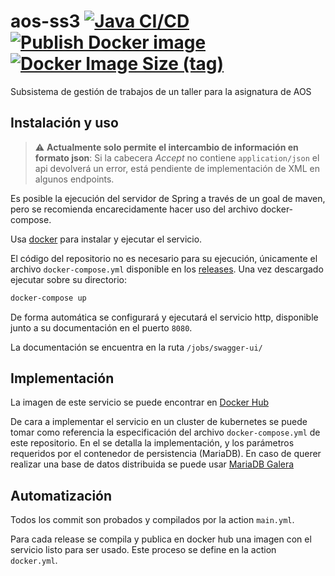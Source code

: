# aos-ss3 [![Java CI/CD](https://github.com/zugazagoitia/aos-ss3/actions/workflows/main.yml/badge.svg)](https://github.com/zugazagoitia/aos-ss3/actions/workflows/main.yml) [![Publish Docker image](https://github.com/zugazagoitia/aos-ss3/actions/workflows/docker.yml/badge.svg)](https://github.com/zugazagoitia/aos-ss3/actions/workflows/docker.yml) [![Docker Image Size (tag)](https://img.shields.io/docker/image-size/albertozuga/aos-ss3/latest)](https://hub.docker.com/r/albertozuga/aos-ss3)

Subsistema de gestión de trabajos de un taller para la asignatura de AOS

## Instalación y uso

> :warning: **Actualmente solo permite el intercambio de información en formato json**: Si la cabecera _Accept_ no contiene `application/json` el api devolverá un error, está pendiente de implementación de XML en algunos endpoints.

Es posible la ejecución del servidor de Spring a través de un goal de maven, pero se recomienda encarecidamente hacer
uso del archivo docker-compose.

Usa [docker](https://docs.docker.com/get-docker/) para instalar y ejecutar el servicio.

El código del repositorio no es necesario para su ejecución, únicamente el archivo `docker-compose.yml` disponible en
los [releases](https://github.com/zugazagoitia/aos-ss3/releases). Una vez descargado ejecutar sobre su directorio:

```bash
docker-compose up
```

De forma automática se configurará y ejecutará el servicio http, disponible junto a su documentación en el puerto `8080`.

La documentación se encuentra en la ruta `/jobs/swagger-ui/`

## Implementación

La imagen de este servicio se puede encontrar en [Docker Hub](https://hub.docker.com/r/albertozuga/aos-ss3)

De cara a implementar el servicio en un cluster de kubernetes se puede tomar como referencia la especificación del archivo `docker-compose.yml` de este repositorio. En el se detalla la implementación, y los parámetros requeridos por el contenedor de persistencia (MariaDB). En caso de querer realizar una base de datos distribuida se puede usar [MariaDB Galera](https://hub.kubeapps.com/charts/bitnami/mariadb-galera)

## Automatización

Todos los commit son probados y compilados por la action `main.yml`.

Para cada release se compila y publica en docker hub una imagen con el servicio listo para ser usado. Este proceso se
define en la action `docker.yml`.
